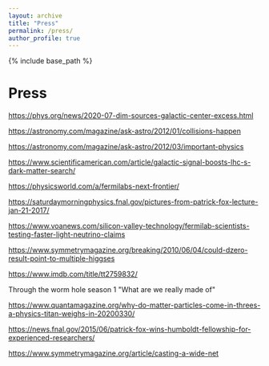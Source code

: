 ```yaml
---
layout: archive
title: "Press"
permalink: /press/
author_profile: true
---
```


{% include base_path %}

Press
======

https://phys.org/news/2020-07-dim-sources-galactic-center-excess.html

https://astronomy.com/magazine/ask-astro/2012/01/collisions-happen

https://astronomy.com/magazine/ask-astro/2012/03/important-physics

https://www.scientificamerican.com/article/galactic-signal-boosts-lhc-s-dark-matter-search/

https://physicsworld.com/a/fermilabs-next-frontier/

https://saturdaymorningphysics.fnal.gov/pictures-from-patrick-fox-lecture-jan-21-2017/

https://www.voanews.com/silicon-valley-technology/fermilab-scientists-testing-faster-light-neutrino-claims

https://www.symmetrymagazine.org/breaking/2010/06/04/could-dzero-result-point-to-multiple-higgses

https://www.imdb.com/title/tt2759832/

Through the worm hole season 1 "What are we really made of"

https://www.quantamagazine.org/why-do-matter-particles-come-in-threes-a-physics-titan-weighs-in-20200330/

https://news.fnal.gov/2015/06/patrick-fox-wins-humboldt-fellowship-for-experienced-researchers/

https://www.symmetrymagazine.org/article/casting-a-wide-net

